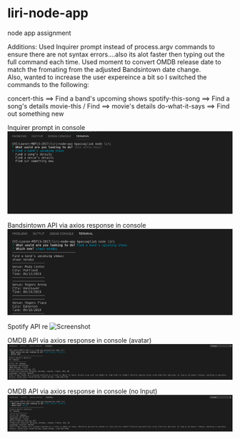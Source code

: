 # liri-node-app
node app assignment

Additions:
Used Inquirer prompt instead of process.argv commands to ensure there are not syntax errors....also its alot faster then typing out the full command each time.  Used moment to convert OMDB release date to match the fromating from the adjusted Bandsintown date change.    
Also, wanted to increase the user expereince a bit so I switched the commands to the following:

concert-this ==> Find a band's upcoming shows
spotify-this-song  ==>  Find a song's details
movie-this / Find  ==>  movie's details
do-what-it-says  ==>  Find out something new

Inquirer prompt in console
![Screenshot](inquirer.png)

Bandsintown API via axios response in console
![Screenshot](bandsintown.png)

Spotify API re
![Screenshot](#.png)

OMDB API via axios response in console (avatar)
![Screenshot](omdbavatar.png)

OMDB API via axios response in console (no Input)
![Screenshot](omdbempty.png)

